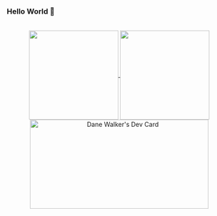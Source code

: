 ### Hello World 👋
<br/>

<!-- 
title_color=70a5fd&text_color=38bdae&icon_color=bf91f3&border_color=e4e2e2&bg_color=00000000&border_radius=20
-->

<center>
<div align="center">
<a href="#">
  <img align="center" height="200rem" src="https://github-readme-stats.vercel.app/api?username=danecwalker&count_private=true&include_all_commits=true&custom_title=My%20Stats%20%F0%9F%9A%80&show_icons=true&title_color=57a6ff&text_color=c8d1d9&icon_color=57a6ff&border_color=30363c&bg_color=0e1117&border_radius=6" />
</a>
<a href="#">
  <img align="center" height="200rem" src="https://github-readme-stats.vercel.app/api/top-langs/?username=danecwalker&hide=swift,css,pug,typescript&langs_count=3&custom_title=My%20Top%203%20%E2%9D%A4%EF%B8%8F&title_color=57a6ff&text_color=c8d1d9&icon_color=57a6ff&border_color=30363c&bg_color=0e1117&border_radius=6" />
</a>
<a href="https://app.daily.dev/danecwalker"><img align="center" height="200rem" src="https://api.daily.dev/devcards/ac0d5fccd0e94688a307d4ef8b820bfe.png?r=a7y" width="400" alt="Dane Walker's Dev Card"/></a>
</div>
</center>
